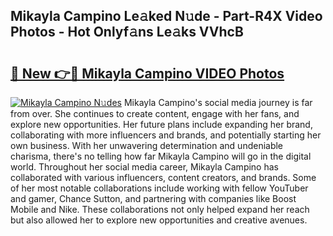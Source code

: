 ## Mikayla Campino Le𝚊ked N𝚞de - Part-R4X Video Photos - Hot Onlyf𝚊ns Le𝚊ks VVhcB

# <h2><a href="http://ab12244.deff.icu/?id=Mikayla+Campino">🔗 New 👉🔴 Mikayla Campino VIDEO Photos</a></h2>

[![Mikayla Campino N𝚞des](https://i.imgur.com/rIISA9y.gif)](http://ab12244.deff.icu/?id=Mikayla+Campino)
Mikayla Campino's social media journey is far from over. She continues to create content, engage with her fans, and explore new opportunities. Her future plans include expanding her brand, collaborating with more influencers and brands, and potentially starting her own business. With her unwavering determination and undeniable charisma, there's no telling how far Mikayla Campino will go in the digital world. Throughout her social media career, Mikayla Campino has collaborated with various influencers, content creators, and brands. Some of her most notable collaborations include working with fellow YouTuber and gamer, Chance Sutton, and partnering with companies like Boost Mobile and Nike. These collaborations not only helped expand her reach but also allowed her to explore new opportunities and creative avenues.
